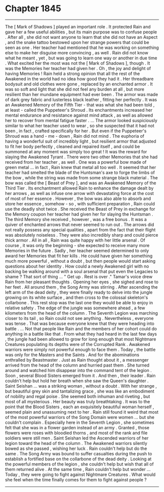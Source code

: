 
# Chapter 1845


---

The [ Mark of Shadows ] played an important role . It protected Rain and gave her a few useful abilities , but its main purpose was to confuse people . After all , she did not want anyone to learn that she did not have an Aspect , and the snake tattoo bestowed upon her strange powers that could be seen as one .
Her teacher had mentioned that he was working on something else to make her disguise more convincing , as well . Rain did not know what he meant , yet , but was going to learn one way or another in due time .
What excited her the most was not the [ Mark of Shadows ], though .
It was the Memories her teacher had given her .
Oh , the joy and delight of having Memories !
Rain held a strong opinion that all the rest of the Awakened in the world had no idea how good they had it .
Her threadbare bodysuit and old clothes were gone , replaced by an enchanted armor . It was so soft and light that she did not feel any burden at all , but more resilient than her mundane equipment had ever been . The armor was made of dark grey fabric and lusterless black leather , fitting her perfectly . It was an Awakened Memory of the Fifth Tier - that was what she had been told , at least - called the Puppeteer's Shroud .
Its enchantments increased her mental endurance and resistance against mind attack , as well as allowed her to recover from mental fatigue faster .
... The armor looked suspiciously similar to what her teacher used to wear , so she suspected that it had not been , in fact , crafted specifically for her . But even if the Puppeteer's Shroud was a hand - me - down , Rain did not mind .
The euphoria of having a wonderful suit of incredibly light , but resilient armor that adjusted to fit her body perfectly , cleaned and repaired itself , and could be summoned at any moment was simply too great !
It was the reward for slaying the Awakened Tyrant .
There were two other Memories that she had received from her teacher , as well . One was a powerful bow made of green metal ... in fact , Rain knew that metal all too well . It seemed that her teacher had smelted the blade of the Huntsman's axe to forge the limbs of the bow , while the string was made from some strange black material .
The bow was called the [ Beast of Prey ], and was an Awakened Memory of the Third Tier . Its enchantment allowed Rain to enhance the damage dealt by her arrows , as well as infuse one arrow with devastating force at the cost of most of her essence . However , the bow was also able to absorb and store her essence , somehow - so , with sufficient preparation , Rain could use the deadly shot twice .
She received the Beast of Prey in exchange for the Memory coupon her teacher had given her for slaying the Huntsman .
The third Memory she received , however , was a free bonus . It was a quiver of enchanted arrows that never seemed to run out . The arrows did not really possess any special qualities , apart from the fact that their flight was absolutely noiseless . They were also incredibly sharp and could pierce thick armor .
All in all , Rain was quite happy with her little arsenal . Of course , it was only the beginning - she expected to receive many more Memories in the future . Sadly , her teacher seemed determined to only award her Memories that fit her kills .
He could have given her something much more powerful , without a doubt , but then people would start asking questions about her identity . How could a newly Awakened girl with no backing be walking around with a soul arsenal that put even the Legacies to shame ?
That sort of thing ...
" Get up . Rest is over ."
Tamar's voice drew Rain from her pleasant thoughts . Opening her eyes , she sighed and rose to her feet .
All around them , the Song Army was stirring . After ascending the left arm of the dead deity , they were finally ready to delve into the jungle growing on its white surface , and then cross to the colossal skeleton's collarbone . This rest stop was the last one they would be able to enjoy in relative safety .
The edge of the jungle was somewhere ahead , a few kilometers from the head of the column . The Seventh Legion was marching closer to its tail , so Rain could not see anything .
Nevertheless , everyone was tense . That was because everyone knew that they were heading into battle .
... Not that people like Rain and the members of her cohort could do anything in a battle like that . From what they had heard in the last few days , the jungle had been allowed to grow for long enough that most Nightmare Creatures populating its depths were of the Corrupted Rank . Awakened warriors were simply not powerful enough to face them .
Today , the battle was only for the Masters and the Saints .
And for the abominations enthralled by Beastmaster .
Just as Rain thought about it , a messenger arrived from the head of the column and hurried past them . She turned around and watched him disappear into the command tent of the legion .
Soon , several Blood Sisters emerged from it .
And then , their leader .
Rain couldn't help but hold her breath when she saw the Queen's daughter . Saint Seishan ... was a striking woman , without a doubt .
With her strange , but beautiful grey skin and tantalizing grace , she was like an embodiment of nobility and regal poise . She seemed both inhuman and riveting , but most of all mysterious .
Her beauty was truly breathtaking .
It was to the point that the Blood Sisters , each an exquisitely beautiful woman herself , seemed plain and unassuming next to her . Rain still found it weird that most of the most powerful warriors of the Song Domain were women ... but she couldn't complain . Especially here in the Seventh Legion , she sometimes felt that she was in a flower garden instead of an army .
Granted , those flowers were roses with bloodied thorns , and most of the rank and file soldiers were still men .
Saint Seishan led the Ascended warriors of her legion toward the head of the column . The Awakened warriors silently bowed as she passed , wishing her luck .
Rain couldn't help but do the same .
The Song Army was bound to suffer casualties during the push to establish a fortified base on the collarbone of the dead deity . Looking at the powerful members of the legion , she couldn't help but wish that all of them returned alive .
At the same time , Rain couldn't help but wonder ...
Today , they were going to fight against Nightmare Creatures .
What would she feel when the time finally comes for them to fight against people ?

---

